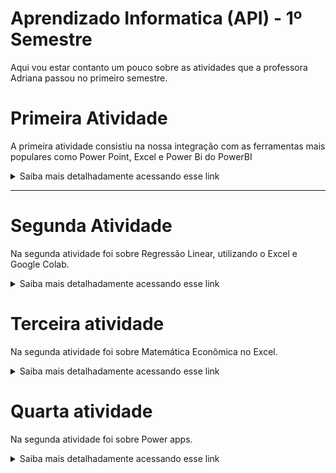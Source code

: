 # Aprendizado Informatica (API) - 1º Semestre

Aqui vou estar contanto um pouco sobre as atividades que a professora Adriana passou no primeiro semestre.

# Primeira Atividade

A primeira atividade consistiu na nossa integração com as ferramentas mais populares como Power Point, Excel e Power Bi do PowerBI
<details> 
<summary> Saiba mais detalhadamente acessando esse link
</summary>
  
[Diretorio](https://github.com/zorpinha/Portif-lio/blob/72a49a5a02cf4ec88f8fcfa869b89bce2e09d633/atividades/Excel%20e%20Power%20BI.md)

</details>

---

# Segunda Atividade

Na segunda atividade foi sobre Regressão Linear, utilizando o Excel e Google Colab.

<details> 
<summary> Saiba mais detalhadamente acessando esse link
</summary>
  
[Diretorio](https://github.com/zorpinha/Portif-lio/blob/b42f9d05337d09aad219e023c05d936d598e34b5/atividades/regress%C3%A3o%20linear.md)

</details>

# Terceira atividade

Na segunda atividade foi sobre  Matemática Econômica no Excel.

<details> 
<summary> Saiba mais detalhadamente acessando esse link
</summary>
  
[Diretorio](https://github.com/zorpinha/Portif-lio/blob/bf42a793dc642246484240c0cd3476c740c78957/atividades/Excel%20na%20economia.md)

</details>

# Quarta atividade

Na segunda atividade foi sobre  Power apps.

<details> 
<summary> Saiba mais detalhadamente acessando esse link
</summary>
  
[Diretorio](https://github.com/zorpinha/Portif-lio/blob/3f0ceec281d3a029cf674268bb60d901d18fa676/atividades/Power%20Apps.md)

# Prova

Respostas Prova dia 26/06

<details> 
<summary> Saiba mais detalhadamente acessando esse link
</summary>
  
[Diretorio](https://github.com/zorpinha/Portif-lio/blob/0b404c2bf006564dda92a920a42c61995ebc08ee/atividades/Prova.md)

</details>

